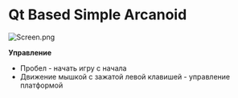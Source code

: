 # Qt Based Simple Arcanoid #

![Screen.png](https://bitbucket.org/repo/Exgj8n/images/529281457-Screen.png)

**Управление**
* Пробел - начать игру с начала
* Движение мышкой с зажатой левой клавишей - управление платформой